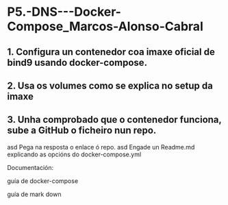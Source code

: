 # P5.-DNS---Docker-Compose_Marcos-Alonso-Cabral
## 1. Configura un contenedor coa imaxe oficial de bind9 usando docker-compose.

## 2. Usa os volumes como se explica no setup da imaxe

## 3. Unha comprobado que o contenedor funciona, sube a GitHub o ficheiro nun repo.
asd
Pega na resposta o enlace ó repo.
asd
Engade un Readme.md explicando as opcións do docker-compose.yml

Documentación:

guía de docker-compose

guía de mark down